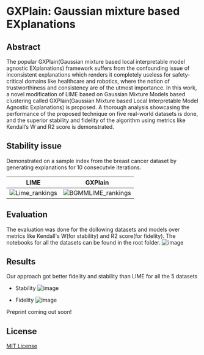 # GXPlain: Gaussian mixture based EXplanations

## Abstract
The popular GXPlain(Gaussian mixture based local interpretable model agnostic EXplanations) framework suffers from the
confounding issue of inconsistent explanations which renders it completely useless for safety-critical
domains like healthcare and robotics, where the notion of trustworthiness and consistency are of
the utmost importance. In this work, a novel modification of LIME based on Gaussian Mixture
Models based clustering called GXPlain(Gaussian Mixture based Local Interpretable
Model Agnostic Explanations) is proposed. A thorough analysis showcasing the performance of the
proposed technique on five real-world datasets is done, and the superior stability and fidelity of the
algorithm using metrics like Kendall’s W and R2
score is demonstrated.

## Stability issue

Demonstrated on a sample index from the breast cancer dataset by generating explanations for 10 consecutvie iterations.

LIME            |  GXPlain
:-------------------------:|:-------------------------:
![Lime_rankings](https://user-images.githubusercontent.com/49980787/158475404-85d0b06b-090b-4034-9cb0-cf3f7eeb5349.png) |  ![BGMMLIME_rankings](https://user-images.githubusercontent.com/49980787/158475419-132fe821-ec0f-45c7-91a3-86374ac6e866.png)



## Evaluation

The evaluation was done for the dollowing datasets and models over metrics like Kendall's W(for stability) and R2 score(for fidelity). The notebooks for all the datasets can be found in the root folder.
![image](https://user-images.githubusercontent.com/49980787/158472372-26549d4f-c576-4d41-85ae-72bc8adbc817.png)

## Results

Our approach got better fidelity and stability than LIME for all the 5 datasets

* Stability
![image](https://user-images.githubusercontent.com/49980787/158472633-a51c8782-9faa-4f58-a1e2-a7d8e5b85c11.png)

* Fidelity
![image](https://user-images.githubusercontent.com/49980787/158472686-04c3c9c0-abbd-44b2-90c8-d120813a4fec.png)

Preprint coming out soon!

## License

[MIT License](https://github.com/adityasaini70/Applications-of-GMM-in-XAI/blob/main/LICENSE)
